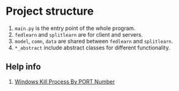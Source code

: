 # Project structure

1. `main.py` is the entry point of the whole program.
2. `fedlearn` and `splitlearn` are for client and servers.
2. `model`, `comn`, `data` are shared between `fedlearn` and `splitlearn`.
3. `*_abstract` include abstract classes for different functionality.

## Help info

1. [Windows Kill Process By PORT Number](https://stackoverflow.com/questions/55311842/windows-kill-process-by-port-number)